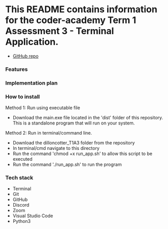 # This README contains information for the coder-academy Term 1 Assessment 3 - Terminal Application.

- [GitHub repo](https://github.com/dilbot-cot/coder_academy_assignments/tree/main/dilloncotter_T1A3)

### Features

### Implementation plan

### How to install
Method 1: Run using executable file
- Download the main.exe file located in the 'dist' folder of this repository.  
This is a standalone program that will run on your system.  

Method 2: Run in terminal/command line.  
- Download the dilloncotter_T1A3 folder from the repository
- In terminal/cmd navigate to this directory
- Run the command 'chmod +x run_app.sh' to allow this script to be executed
- Run the command './run_app.sh' to run the program

### Tech stack
- Terminal
- Git
- GitHub
- Discord
- Zoom
- Visual Studio Code
- Python3